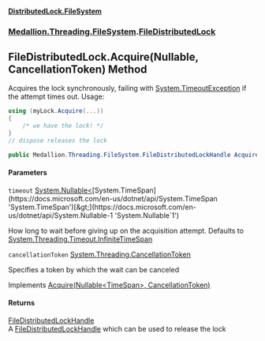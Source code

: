 #### [DistributedLock.FileSystem](README.md 'README')
### [Medallion.Threading.FileSystem](Medallion.Threading.FileSystem.md 'Medallion.Threading.FileSystem').[FileDistributedLock](FileDistributedLock.md 'Medallion.Threading.FileSystem.FileDistributedLock')

## FileDistributedLock.Acquire(Nullable<TimeSpan>, CancellationToken) Method

Acquires the lock synchronously, failing with [System.TimeoutException](https://docs.microsoft.com/en-us/dotnet/api/System.TimeoutException 'System.TimeoutException') if the attempt times out. Usage:   
  
```csharp  
using (myLock.Acquire(...))  
{  
    /* we have the lock! */  
}  
// dispose releases the lock  
```

```csharp
public Medallion.Threading.FileSystem.FileDistributedLockHandle Acquire(System.Nullable<System.TimeSpan> timeout=null, System.Threading.CancellationToken cancellationToken=default(System.Threading.CancellationToken));
```
#### Parameters

<a name='Medallion.Threading.FileSystem.FileDistributedLock.Acquire(System.Nullable_System.TimeSpan_,System.Threading.CancellationToken).timeout'></a>

`timeout` [System.Nullable&lt;](https://docs.microsoft.com/en-us/dotnet/api/System.Nullable-1 'System.Nullable`1')[System.TimeSpan](https://docs.microsoft.com/en-us/dotnet/api/System.TimeSpan 'System.TimeSpan')[&gt;](https://docs.microsoft.com/en-us/dotnet/api/System.Nullable-1 'System.Nullable`1')

How long to wait before giving up on the acquisition attempt. Defaults to [System.Threading.Timeout.InfiniteTimeSpan](https://docs.microsoft.com/en-us/dotnet/api/System.Threading.Timeout.InfiniteTimeSpan 'System.Threading.Timeout.InfiniteTimeSpan')

<a name='Medallion.Threading.FileSystem.FileDistributedLock.Acquire(System.Nullable_System.TimeSpan_,System.Threading.CancellationToken).cancellationToken'></a>

`cancellationToken` [System.Threading.CancellationToken](https://docs.microsoft.com/en-us/dotnet/api/System.Threading.CancellationToken 'System.Threading.CancellationToken')

Specifies a token by which the wait can be canceled

Implements [Acquire(Nullable&lt;TimeSpan&gt;, CancellationToken)](https://github.com/madelson/DistributedLock/tree/default-documentation/docs/api/DistributedLock.Core/IDistributedLock.Acquire.Q+8FXimBZqUrDv5tTRw59w.md 'Medallion.Threading.IDistributedLock.Acquire(System.Nullable{System.TimeSpan},System.Threading.CancellationToken)')

#### Returns
[FileDistributedLockHandle](FileDistributedLockHandle.md 'Medallion.Threading.FileSystem.FileDistributedLockHandle')  
A [FileDistributedLockHandle](FileDistributedLockHandle.md 'Medallion.Threading.FileSystem.FileDistributedLockHandle') which can be used to release the lock